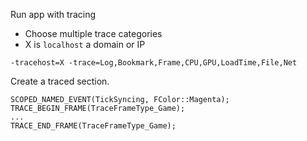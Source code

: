 Run app with tracing

* Choose multiple trace categories
* X is `localhost` a domain or IP

```
-tracehost=X -trace=Log,Bookmark,Frame,CPU,GPU,LoadTime,File,Net
```

Create a traced section.

```
SCOPED_NAMED_EVENT(TickSyncing, FColor::Magenta);
TRACE_BEGIN_FRAME(TraceFrameType_Game);
...
TRACE_END_FRAME(TraceFrameType_Game);
```